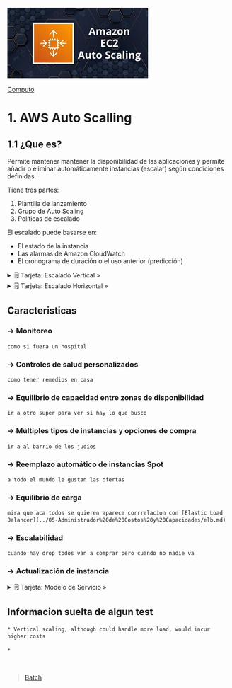![Amazon EC2 Auto Scalling](../../00_assets/Computo/EC2AutoScalling-Logo.jpeg)

[Computo](../../01-Computo/)

# 1. AWS Auto Scalling

## 1.1 ¿Que es?

Permite mantener mantener la disponibilidad de las aplicaciones y permite añadir o eliminar automáticamente instancias (escalar) según condiciones definidas.

Tiene tres partes: 

1. Plantilla de lanzamiento
2. Grupo de Auto Scaling
3. Políticas de escalado

El escalado puede basarse en: 

* El estado de la instancia 
* Las alarmas de Amazon CloudWatch 
* El cronograma de duración o el uso anterior (predicción)


<details>
<summary>🗒 Tarjeta: Escalado Vertical »</summary>

| Tipos de escalado |
| ---- |
| Permite agregar mas servidores cuando se requiera, mejorando el rendimiento de manera global. |

</details> 

<details>
<summary>🗒 Tarjeta: Escalado Horizontal »</summary>

| Programa Orientado a Objetos |
| ---- |
| A diferencia del horizontal aca se potencia una maquina nomas. |

</details>

## Caracteristicas

###     -> Monitoreo
    como si fuera un hospital

###     -> Controles de salud personalizados
    como tener remedios en casa

###     -> Equilibrio de capacidad entre zonas de disponibilidad
    ir a otro super para ver si hay lo que busco

###     -> Múltiples tipos de instancias y opciones de compra
    ir a al barrio de los judios

###     -> Reemplazo automático de instancias Spot
    a todo el mundo le gustan las ofertas

###     -> Equilibrio de carga
    mira que aca todos se quieren aparece corrrelacion con [Elastic Load Balancer](../05-Administrador%20de%20Costos%20y%20Capacidades/elb.md)

###     -> Escalabilidad
    cuando hay drop todos van a comprar pero cuando no nadie va 

###     -> Actualización de instancia

<details>
<summary>🗒 Tarjeta: Modelo de Servicio »</summary>

| Pertenece a:  |
| ---- |
| no tengo esa info |

</details>

## Informacion suelta de algun test

    * Vertical scaling, although could handle more load, would incur higher costs

    * 

<br/>

> [Batch](./batch.md)

<br/>
